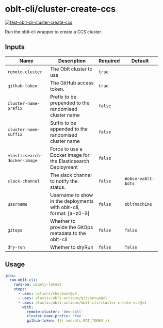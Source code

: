 # <!--name-->oblt-cli/cluster-create-ccs<!--/name-->

[![test-oblt-cli-cluster-create-ccs](https://github.com/elastic/oblt-actions/actions/workflows/test-oblt-cli-cluster-create-ccs.yml/badge.svg?branch=main)](https://github.com/elastic/oblt-actions/actions/workflows/test-oblt-cli-cluster-create-ccs.yml)

<!--description-->
Run the oblt-cli wrapper to create a CCS cluster.
<!--/description-->

## Inputs
<!--inputs-->
| Name                         | Description                                                         | Required | Default            |
|------------------------------|---------------------------------------------------------------------|----------|--------------------|
| `remote-cluster`             | The Oblt cluster to use                                             | `true`   | ` `                |
| `github-token`               | The GitHub access token.                                            | `true`   | ` `                |
| `cluster-name-prefix`        | Prefix to be prepended to the randomised cluster name               | `false`  | ` `                |
| `cluster-name-suffix`        | Suffix to be appended to the randomised cluster name                | `false`  | ` `                |
| `elasticsearch-docker-image` | Force to use a Docker image for the Elasticsearch Deployment        | `false`  | ` `                |
| `slack-channel`              | The slack channel to notify the status.                             | `false`  | `#observablt-bots` |
| `username`                   | Username to show in the deployments with oblt-cli, format: [a-z0-9] | `false`  | `obltmachine`      |
| `gitops`                     | Whether to provide the GitOps metadata to the oblt-cli              | `false`  | `false`            |
| `dry-run`                    | Whether to dryRun                                                   | `false`  | `false`            |
<!--/inputs-->

## Usage
<!--usage action="elastic/oblt-actions/**" version="env:VERSION"-->
```yaml
jobs:
  run-oblt-cli:
    runs-on: ubuntu-latest
    steps:
      - uses: actions/checkout@v4
      - uses: elastic/oblt-actions/git/setup@v1
      - uses: elastic/oblt-actions/oblt-cli/cluster-create-ccs@v1
        with:
          remote-cluster: 'dev-oblt'
          cluster-name-prefix: 'foo'
          github-token: ${{ secrets.PAT_TOKEN }}
```
<!--/usage-->
